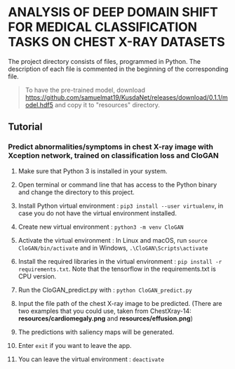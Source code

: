 # ANALYSIS OF DEEP DOMAIN SHIFT FOR MEDICAL CLASSIFICATION TASKS ON CHEST X-RAY DATASETS

The project directory consists of files, programmed in Python. The description of each file is commented in the beginning of the corresponding file.

>To have the pre-trained model, download https://github.com/samuelmat19/KusdaNet/releases/download/0.1.1/model.hdf5 and copy it to "resources" directory.

## Tutorial

### Predict abnormalities/symptoms in chest X-ray image with Xception network, trained on classification loss and CloGAN

1. Make sure that Python 3 is installed in your system.
2. Open terminal or command line that has access to the Python binary and change the directory to this project.
3. Install Python virtual environment : `pip3 install --user virtualenv`, in case you do not have the virtual environment installed.
4. Create new virtual environment : `python3 -m venv CloGAN`
5. Activate the virtual environment : In Linux and macOS, run `source CloGAN/bin/activate` and in Windows, `.\CloGAN\Scripts\activate`
6. Install the required libraries in the virtual environment : `pip install -r requirements.txt`. Note that the tensorflow in the requirements.txt is CPU version.
7. Run the CloGAN_predict.py with : `python CloGAN_predict.py`

8. Input the file path of the chest X-ray image to be predicted. (There are two examples that you could use, taken from ChestXray-14: **resources/cardiomegaly.png** and **resources/effusion.png**)
9. The predictions with saliency maps will be generated.
10. Enter `exit` if you want to leave the app.

11. You can leave the virtual environment : `deactivate`
